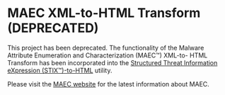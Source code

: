 MAEC XML-to-HTML Transform (DEPRECATED)
=======================================

This  project has been deprecated. The functionality of the Malware Attribute Enumeration and Characterization (MAEC™) XML-to- HTML Transform has been incorporated into
the [Structured Threat Information eXpression (STIX™)-to-HTML](https://github.com/STIXProject/stix-to-html) utility.

Please visit the [MAEC website](https://maecproject.github.io/) for the latest information about MAEC.

